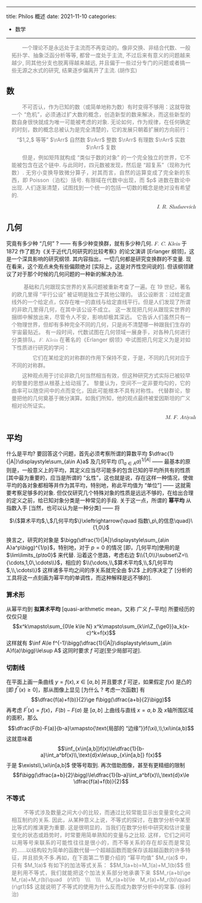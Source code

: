 
---
title: Philos 概述
date: 2021-11-10
categories:
  - 数学
---

<p style="margin-left: 1em; margin-right: 1em; text-align: justify; color: grey;">&emsp;&emsp;一个理论不是永远处于主流而不再变动的。像非交换、非结合代数、一般拓扑学、抽象泛函分析等等, 都曾一度处于主流, 不过后来有意义的问题越来越少, 同其他分支也脱离得越来越远, 并且偏于一些过分专门的问题或者搞一些无源之水式的研究, 结果逐步偏离开了主流. (胡作玄)</p>

## 数

<p style="margin-left: 1em; margin-right: 1em; text-align: justify; color: grey;">
&emsp;&emsp;不可否认，作为已知的数（或简单地称为数）有时变得不够用：这就导致一个 “危机”，必须通过扩大数的概念，创造新型的数来解决，而这些新型的数自身很快就成为唯一可能被考虑的对象. 
无论如何，作为规律，在任何确定的时刻，数的概念总被认为是完全清楚的，它的发展只朝着扩展的方向前行：
<span style="text-align: center; display: block; margin-top: 0.5em; margin-bottom: 0.5em">“$1,2,$ 等等” $\rArr$ 自然数 $\rArr$ 整数 $\rArr$ 有理数 $\rArr$ 实数 $\rArr$ 复数</span>
&emsp;&emsp;但是，例如矩阵就构成 “类似于数的对象” 的一个完全独立的世界，它不能被包含在这个链中. 
与此同时，四元数被发现，然后是 “超复系”（现称为代数）. 无穷小变换导致微分算子，对其而言，自然的运算变成了完全新的东西，即 Poisson（泊松）括号. 
有限域在代数中出现，而 $p$ 进数在数论中出现. 人们逐渐清楚，试图找到一个统一的包括一切数的概念是绝对没有希望的. </p>
<p style="text-align:right; font-family: Latin Modern Math; font-style:italic;">I. R. Shafarevich</p>


## 几何

究竟有多少种 “几何” ? $——$ 有多少种变换群，就有多少种几何. <span style=" font-family: Latin Modern Math; font-style:italic;">F. C. Klein</span> 于 1872 作了题为《关于近代几何研究的比较考察》的论文演讲 $[$Erlanger 纲领$]$，这是一个深具影响的研究纲领. 其内容指出，一切几何都是研究变换群的不变量. 现在看来，这个观点未免有些偏颇绝对 $[$实际上，这是对齐性空间说的$]$. 但该纲领建议了对于那个时候的几何问题的一种新的解决办法.

<p style="margin-left: 1em; margin-right: 1em; text-align: justify; color: grey;">&emsp;&emsp;
基础和几何跟现实世界的关系问题被重新考查了一遍。在 19 世纪，著名的欧几里得 “平行公设” 被证明是独立于其他公理的。
该公设断言：过给定直线外的一个给定点，仅存在唯一的直线与给定直线平行。但是人们发现了所谓的非欧几里得几何，在其中该公设不成立。
这一发现把几何从跟现实世界的捆绑中解放出来，尽管令人不安，影响却极其深远。
它告诉人们虽然只有一个物理世界，但却有多种完全不同的几何，只是尚不清楚哪一种跟我们生存的宇宙最贴近。
有一段时间，代数试图在几何领域一展身手，对各种几何进行分类排队。<span style=" font-family: Latin Modern Math; font-style:italic;">F. Klein</span> 在著名的《Erlanger 纲领》中试图把几何定义为是对如下性质进行研究的学问：
<span style="text-indent: 4em; display: block; margin-top: 0.5em; margin-bottom: 0.5em">它们在某给定的对称群的作用下保持不变，于是，不同的几何对应于不同的对称群。</span>
&emsp;&emsp;这种观点用于讨论非欧几何当然相当有效，但这种研究方式实际已被较早的黎曼的思想从根基上给动摇了。
黎曼认为，空间不一定非要均勾的，它的曲率可以随空间中的点而变化，因此可能根本不具有对称性。
代替群论，黎曼把他的几何奠基于微分演算。如我们所知，他的观点最终被爱因斯坦的广义相对论所证实。</p>
<p style="text-align:right; font-family: Latin Modern Math; font-style:italic;">M. F. Atiyah</p>

## 平均

什么是平均? 要回答这个问题，首先必须考察所谓的算数平均 $\dfrac{1}{|A|}\displaystyle\sum_{a\in A}a$ 及几何平均 $\bigg(\displaystyle\prod_{a\in A}a\bigg)^{1/|A|}$ $——$ 最基本的原则是，一般意义上的平均，其定义应当尽可能多的包含已知的平均所共有的性质 $[$其中最为重要的，应当是所谓的 “幺性”，这也就是说，存在这样一种情况，使做平均的各对象都相等并作为其平均，特别地，称此平均值为 “单位”$]$ $——$ 这就需要考察足够多的对象. 但仅仅研究几个特殊对象的性质是远远不够的，在给出合理的定义之前，给已知对象分类是一种常见的手段. 关于这一点，所谓的 **幂平均** 从指数入手 $[$当然，也可以认为是一种分类$]$ $——$ 将 
<center>$\{$算术平均$,\,$几何平均$\}\xleftrightarrow{\quad 指数\,p\,的信息\quad}\{1,0\}$</center>

换言之，研究的对象是 $\bigg(\dfrac{1}{|A|}\displaystyle\sum_{a\in A}a^p\bigg)^{1/p}$，特别地，对于 $p=0$ 的情况 $[$即，几何平均$]$使用的是 $\lim\limits_{p\to0}$ 来代替. 沿着这个思路，考虑右边 $\\{1,0\\}\subset\Z=\\{\cdots,1,0\,\cdots\\}$，相应的 $\\{\cdots,\\,$算术平均$,\\,$几何平均$,\\,\cdots\\}$ 这样诸多平均之间的序关系就完全由 $\Z$ 上的序决定了 $[$分析的工具将这一点刻画为幂平均的单调性，而这种解释是远不够的$]$.

### 算术形
从幂平均到 **拟算术平均** $[$quasi-arithmetic mean，又称 广义 $f-$平均$]$ 所要经历的仅仅只是 
$$x^k\mapsto\sum_{0\le k\le N} x^k\mapsto\sum_{k\in\Z_{\ge0}}a_k(x-c)^k=f(x)$$ 这样就有 $\inf A\le f^{-1}\bigg(\dfrac{1}{|A|}\displaystyle\sum_{a\in A}f(a)\bigg)\le\sup A$ 这同时要求 $f$ 可逆$[$至少局部可逆$]$.

### 切割线
在平面上画一条曲线 $y=f(x),x\in[a,b]$ 并且要求 $f$ 可逆，如果假定 $f(x)$ 是凸的 $[$即 $f^{\prime\prime}(x)\ge0]$，那从图像上显见 $[$为什么 ? 考虑一次函数$]$ 有
$$\dfrac{f(a)+f(b)}{2}\ge f\bigg(\dfrac{a+b}{2}\bigg)$$ 再考虑 $F^\prime(x)=f(x)$，$F(b)-F(a)$ 是 $[a,b]$ 上曲线与直线 $x=a,b$ 及 $x$轴所围区域的面积，那么 
$$\dfrac{F(b)-F(a)}{b-a}\xmapsto{\text{局部的 “边缘”}}f(\xi),\\;\xi\in(a,b)$$ 这就意味着 $$\inf_{x\in[a,b]}f(x)\le\dfrac{1}{b-a}\int_a^bf(x)\\,\text{d}x\le\sup_{x\in[a,b]} f(x)$$ 于是 $\exists\\,\xi\in[a,b]$ 使等号取到. 再次借助图像，甚至有更精细的限制 
$$f\bigg(\dfrac{a+b}{2}\bigg)\le\dfrac{1}{b-a}\int_a^bf(x)\\,\text{d}x\le \dfrac{f(a)+f(b)}{2}$$


### 不等式
<p style="margin-left: 1em; margin-right: 1em; text-align: justify; color: grey;">&emsp;&emsp;
不等式涉及数量之间大小的比较，而通过比较常能显示出变量变化之间相互制约的关系. 因此，从某种意义上说，不等式的探讨，在数学分析中某至比等式的推演更为重要. 这是很明显的，当我们在数学分析中研究和估计变量变化的状态或趋势时，时常要用简单熟知的变量与之比较. 这样，它们之间可以用等号来联系的可能性往往是很小的，而不等关系的存在却反而是常见的……以结构较为简单的函数代替一个超越函数而能保存该超越函数的许多特征，并且损失不多.再如，在下面第二节要介绍的 “幂平均值” $M_r(a)$ 中，只有 $M_1(a)$ 有如下的加法等式关系：
$$M_1(a+b)=M_1(a)+M_1(b)$$ 但是利用不等式，我们就能把这个加法关系部分地承袭下来
$$M_r(a+b)\ge M_r(a)+M_r(b)\quad (r\lt1) \\\ \\\ M_r(a+b)\le M_r(a)+M_r(b)\quad (r\gt1)$$ 这就说明了不等式的使用为什么反而成为数学分析中的常事. (徐利治)
</p>

